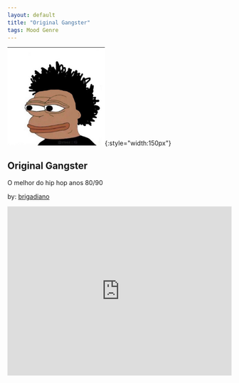 ```yaml
---
layout: default
title: "Original Gangster"
tags: Mood Genre
---
```

![Pepe](/assets/img/gangster.png){:style="width:150px"}
## Original Gangster
O melhor do hip hop anos 80/90

by: [brigadiano](https://open.spotify.com/user/brigadiano)


<iframe src="https://open.spotify.com/embed/playlist/3256mvYQqO4gLH1VXw53R9" width="100%" height="380" frameborder="0" allowtransparency="true" allow="encrypted-media"></iframe>

